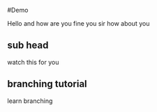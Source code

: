 #Demo

Hello
and
how are you
fine 
you sir how about you

## sub head

watch this for you

## branching tutorial 
learn branching